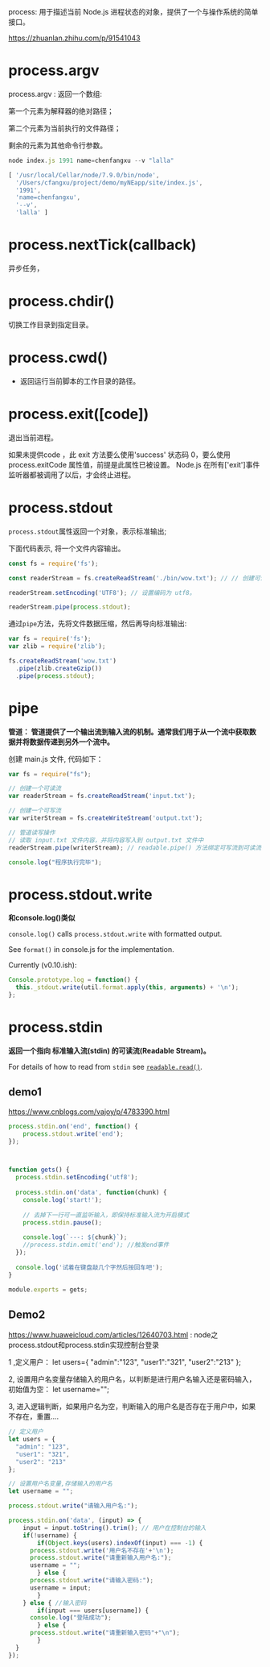 process: 用于描述当前 Node.js 进程状态的对象，提供了一个与操作系统的简单接口。

https://zhuanlan.zhihu.com/p/91541043

# process.argv

process.argv : 返回一个数组:

 第一个元素为解释器的绝对路径；

第二个元素为当前执行的文件路径；

剩余的元素为其他命令行参数。

```js
node index.js 1991 name=chenfangxu --v "lalla"

[ '/usr/local/Cellar/node/7.9.0/bin/node',
  '/Users/cfangxu/project/demo/myNEapp/site/index.js',
  '1991',
  'name=chenfangxu',
  '--v',
  'lalla' ]
```

# process.nextTick(callback) 

异步任务，

# process.chdir()

切换工作目录到指定目录。

# process.cwd()

- 返回运行当前脚本的工作目录的路径。



# process.exit([code])

退出当前进程。

如果未提供code ，此 exit 方法要么使用'success' 状态码 0，要么使用 process.exitCode 属性值，前提是此属性已被设置。 Node.js 在所有['exit']事件监听器都被调用了以后，才会终止进程。



# process.stdout

`process.stdout`属性返回一个对象，表示标准输出;

下面代码表示, 将一个文件内容输出。

```js
const fs = require('fs');

const readerStream = fs.createReadStream('./bin/wow.txt'); // // 创建可读流

readerStream.setEncoding('UTF8'); // 设置编码为 utf8。

readerStream.pipe(process.stdout);
```



通过`pipe`方法，先将文件数据压缩，然后再导向标准输出:

```js
var fs = require('fs');
var zlib = require('zlib');

fs.createReadStream('wow.txt')
  .pipe(zlib.createGzip())
  .pipe(process.stdout);
```



# pipe

**管道： 管道提供了一个输出流到输入流的机制。通常我们用于从一个流中获取数据并将数据传递到另外一个流中。**

创建 main.js 文件, 代码如下：

```js
var fs = require("fs");

// 创建一个可读流
var readerStream = fs.createReadStream('input.txt');

// 创建一个可写流
var writerStream = fs.createWriteStream('output.txt');

// 管道读写操作
// 读取 input.txt 文件内容，并将内容写入到 output.txt 文件中
readerStream.pipe(writerStream); // readable.pipe() 方法绑定可写流到可读流

console.log("程序执行完毕");
```





# process.stdout.write

**和console.log()类似**

`console.log()` calls `process.stdout.write` with formatted output. 

See `format()` in console.js for the implementation.

Currently (v0.10.ish):

```js
Console.prototype.log = function() {
  this._stdout.write(util.format.apply(this, arguments) + '\n');
};
```



# process.stdin

**返回一个指向 标准输入流(stdin) 的可读流(Readable Stream)。**

For details of how to read from `stdin` see [`readable.read()`](https://nodejs.org/api/stream.html#stream_readable_read_size).

## demo1

https://www.cnblogs.com/vajoy/p/4783390.html

~~~js
process.stdin.on('end', function() {
    process.stdout.write('end');
});



function gets() {
  process.stdin.setEncoding('utf8');
  
  process.stdin.on('data', function(chunk) {
    console.log('start!');
    
    // 去掉下一行可一直监听输入，即保持标准输入流为开启模式
    process.stdin.pause();
    
    console.log(`---: ${chunk}`);
    //process.stdin.emit('end'); //触发end事件
  });
  
  console.log('试着在键盘敲几个字然后按回车吧');
}

module.exports = gets;

~~~





## Demo2

https://www.huaweicloud.com/articles/12640703.html : node之process.stdout和process.stdin实现控制台登录

1 ,定义用户： let users={ "admin":"123", "user1":"321", "user2":"213" };  

2, 设置用户名变量存储输入的用户名，以判断是进行用户名输入还是密码输入，初始值为空： let username="";   

3, 进入逻辑判断，如果用户名为空，判断输入的用户名是否存在于用户中，如果不存在，重置....

~~~js
// 定义用户
let users = {
  "admin": "123",
  "user1": "321",
  "user2": "213"
};

// 设置用户名变量,存储输入的用户名
let username = "";

process.stdout.write("请输入用户名:");

process.stdin.on('data', (input) => {
	input = input.toString().trim(); // 用户在控制台的输入
	if(!username) {
		if(Object.keys(users).indexOf(input) === -1) { 
      process.stdout.write('用户名不存在'+'\n'); 
      process.stdout.write("请重新输入用户名:"); 
      username = "";
		} else { 
      process.stdout.write("请输入密码:"); 
      username = input;
		}
	} else { //输入密码
		if(input === users[username]) { 
      console.log("登陆成功");
		} else { 
      process.stdout.write("请重新输入密码"+"\n");
		} 
  }
});

~~~





























